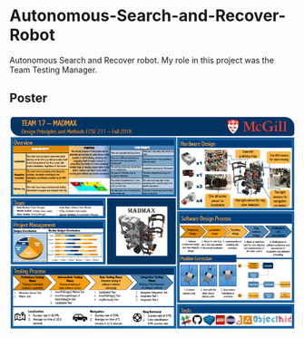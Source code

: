 # Autonomous-Search-and-Recover-Robot
Autonomous Search and Recover robot. My role in this project was the Team Testing Manager.
## Poster
<img src="https://github.com/AmeerJ97/Autonomous-Search-and-Recover-Robot/blob/main/poster/POster.PNG" alt="Poster" width="800">
